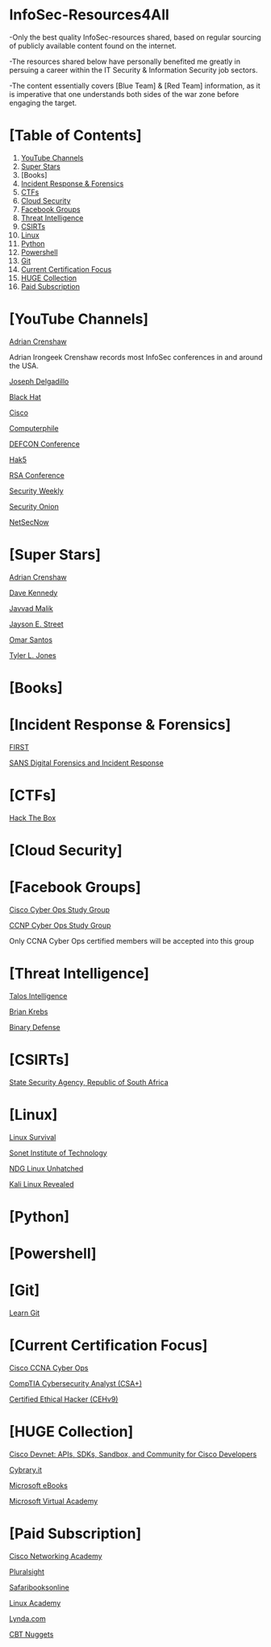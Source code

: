 # InfoSec-Resources4All
-Only the best quality InfoSec-resources shared, based on regular sourcing of publicly available content found on the internet.

-The resources shared below have personally benefited me greatly in persuing a career within the IT Security & Information Security job sectors.

-The content essentially covers [Blue Team] & [Red Team] information, as it is imperative that one understands both sides of the war zone before engaging the target.

# [Table of Contents]

1. [YouTube Channels](https://github.com/DoGByTe-ZN/infosec-resources4all/blob/master/README.md#youtube-channels)
2. [Super Stars](https://github.com/DoGByTe-ZN/infosec-resources4all#super-stars)
3. [Books]
4. [Incident Response & Forensics](https://github.com/DoGByTe-ZN/infosec-resources4all#incident-response--forensics)
5. [CTFs](https://github.com/DoGByTe-ZN/infosec-resources4all#ctfs)
6. [Cloud Security](https://github.com/DoGByTe-ZN/infosec-resources4all#cloud-security)
7. [Facebook Groups](https://github.com/DoGByTe-ZN/infosec-resources4all#facebook-groups)
8. [Threat Intelligence](https://github.com/DoGByTe-ZN/infosec-resources4all#threat-intelligence)
9. [CSIRTs](https://github.com/DoGByTe-ZN/infosec-resources4all#csirts)
10. [Linux](https://github.com/DoGByTe-ZN/infosec-resources4all#linux)
11. [Python](https://github.com/DoGByTe-ZN/infosec-resources4all#python)
12. [Powershell](https://github.com/DoGByTe-ZN/infosec-resources4all#powershell)
13. [Git](https://github.com/DoGByTe-ZN/infosec-resources4all#git)
14. [Current Certification Focus](https://github.com/DoGByTe-ZN/infosec-resources4all#current-certification-focus)
15. [HUGE Collection](https://github.com/DoGByTe-ZN/infosec-resources4all#huge-collection)
16. [Paid Subscription](https://github.com/DoGByTe-ZN/infosec-resources4all#paid-subscription)

# [YouTube Channels]
[Adrian Crenshaw](https://www.youtube.com/user/irongeek/playlists)

Adrian Irongeek Crenshaw records most InfoSec conferences in and around the USA.

[Joseph Delgadillo](https://www.youtube.com/channel/UCqR4a4lUDbDkAFQnhw4pfXQ/playlists)

[Black Hat](https://www.youtube.com/user/BlackHatOfficialYT/playlists)

[Cisco](https://www.youtube.com/user/Cisco/playlists)

[Computerphile](https://www.youtube.com/user/Computerphile/videos)

[DEFCON Conference](https://www.youtube.com/user/DEFCONConference/playlists)

[Hak5](https://www.youtube.com/user/Hak5Darren/playlists)

[RSA Conference](https://www.youtube.com/user/RSAConference/playlists)

[Security Weekly](https://www.youtube.com/user/SecurityWeeklyTV/playlists)

[Security Onion](https://www.youtube.com/channel/UCNBFTyYCdjT5hnm7uW25vGQ/playlists)

[NetSecNow](https://www.youtube.com/user/NetSecNow/videos)


# [Super Stars]

[Adrian Crenshaw](http://www.irongeek.com)

[Dave Kennedy](https://www.trustedsec.com)

[Javvad Malik](https://www.j4vv4d.com)

[Jayson E. Street](http://f0rb1dd3n.com/author.php)

[Omar Santos](https://santosomar.wordpress.com)

[Tyler L. Jones](http://isec.io)

# [Books]

# [Incident Response & Forensics]

[FIRST](https://www.youtube.com/channel/UCK3_z6YyWvfqrOuCmrfxsTw/videos)

[SANS Digital Forensics and Incident Response](https://www.youtube.com/user/robtlee73/playlists)

# [CTFs]
[Hack The Box](https://www.hackthebox.eu/en)
# [Cloud Security]
# [Facebook Groups]

[Cisco Cyber Ops Study Group](https://www.facebook.com/groups/414895922232717)

[CCNP Cyber Ops Study Group](https://www.facebook.com/groups/308820696237822)

Only CCNA Cyber Ops certified members will be accepted into this group

# [Threat Intelligence]
[Talos Intelligence](https://www.talosintelligence.com)

[Brian Krebs](https://krebsonsecurity.com/)

[Binary Defense](http://blog.binarydefense.com/all)
# [CSIRTs]
[State Security Agency, Republic of South Africa](http://www.ssa.gov.za/CSIRT.aspx)
# [Linux]
[Linux Survival](http://linuxsurvival.com/linux-tutorial-introduction)

[Sonet Institute of Technology](https://www.youtube.com/channel/UCBWHM2PThuid9gw69nasf1w/videos)

[NDG Linux Unhatched](https://www.netacad.com/courses/ndg-linux-unhatched)

[Kali Linux Revealed](https://kali.training/downloads/Kali_Revealed_1st_edition.pdf)

# [Python]
# [Powershell]
# [Git]
[Learn Git](https://www.codecademy.com/learn/learn-git)
# [Current Certification Focus]

[Cisco CCNA Cyber Ops](https://learningnetwork.cisco.com/community/certifications/ccna-cyber-ops)

[CompTIA Cybersecurity Analyst (CSA+)](https://certification.comptia.org/certifications/cybersecurity-analyst)

[Certified Ethical Hacker (CEHv9)](https://www.eccouncil.org/programs/certified-ethical-hacker-ceh)

# [HUGE Collection]

[Cisco Devnet: APIs, SDKs, Sandbox, and Community for Cisco Developers](https://developer.cisco.com/site/devnet/home/index.gsp)

[Cybrary.it](https://www.cybrary.it)

[Microsoft eBooks](https://blogs.msdn.microsoft.com/mssmallbiz/2016/07/10/free-thats-right-im-giving-away-millions-of-free-microsoft-ebooks-again-including-windows-10-office-365-office-2016-power-bi-azure-windows-8-1-office-2013-sharepoint-2016-sha)

[Microsoft Virtual Academy](https://mva.microsoft.com)
# [Paid Subscription]

[Cisco Networking Academy](https://www.netacad.com)

[Pluralsight](https://www.pluralsight.com)

[Safaribooksonline](https://www.safaribooksonline.com)

[Linux Academy](https://linuxacademy.com)

[Lynda.com](https://www.lynda.com)

[CBT Nuggets](https://www.cbtnuggets.com)



